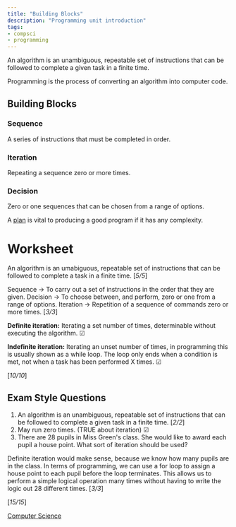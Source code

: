 ```yaml
---
title: "Building Blocks"
description: "Programming unit introduction"
tags:
- compsci
- programming
---
```


An algorithm is an unambiguous, repeatable set of instructions that can be followed to complete a given task in a finite time.

Programming is the process of converting an algorithm into computer code.

## Building Blocks

### Sequence
A series of instructions that must be completed in order.

### Iteration
Repeating a sequence zero or more times.

### Decision
Zero or one sequences that can be chosen from a range of options.


A [plan](sixth/CompSci/Programming/Planning) is vital to producing a good program if it has any complexity.

# Worksheet

An algorithm is an umabiguous, repeatable set of instructions that can be followed to complete a task in a finite time.   [*5/5*]

Sequence -> To carry out a set of instructions in the order that they are given.
Decision -> To choose between, and perform, zero or one from a range of options.
Iteration -> Repetition of a sequence of commands zero or more times. [*3/3*]

**Definite iteration:** Iterating a set number of times, determinable without executing the algorithm.  ☑

**Indefinite iteration:** Iterating an unset number of times, in programming this is usually shown as a while loop. The loop only ends when a condition is met, not when a task has been performed X times. ☑

[*10/10*]

## Exam Style Questions

1. An algorithm is an unambiguous, repeatable set of instructions that can be followed to complete a given task in a finite time. [*2/2*]
2. May run zero times. (TRUE about iteration) ☑
3. There are 28 pupils in Miss Green's class. She would like to award each pupil a house point. What sort of iteration should be used?

Definite iteration would make sense, because we know how many pupils are in the class. In terms of programming, we can use a for loop to assign a house point to each pupil before the loop terminates. This allows us to perform a simple logical operation many times without having to write the logic out 28 different times. [*3/3*]


[*15/15*]

[Computer Science](/ComputerScience)